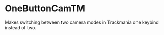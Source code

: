 # OneButtonCamTM
Makes switching between two camera modes in Trackmania one keybind instead of two.
